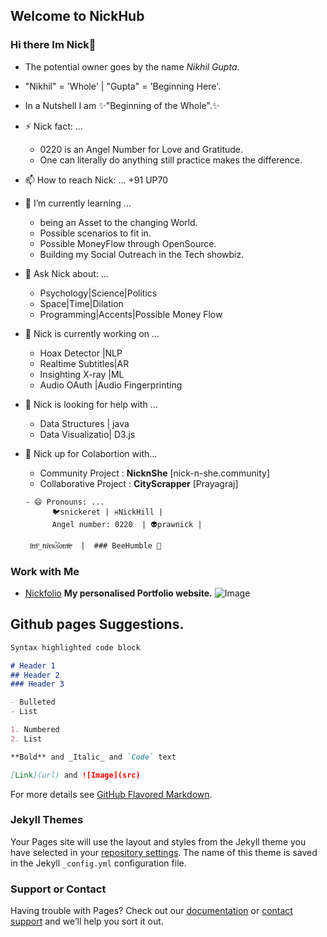 ## Welcome to NickHub 

   ### Hi there Im Nick👋
- The potential owner goes by the name *Nikhil Gupta*.
- "Nikhil" = 'Whole' | "Gupta" = 'Beginning Here'. 
- In a Nutshell I am ✨"Beginning of the Whole".✨

- ⚡ Nick fact: ... 
     - 0220 is an Angel Number for Love and Gratitude. 
     - One can literally do anything still practice makes the difference.
    

- 📫 How to reach Nick: ...  +91 UP70

- 🌱 I’m currently learning ... 
     - being an Asset to the changing World.
     - Possible scenarios to fit in.
     - Possible MoneyFlow through OpenSource.
     - Building my Social Outreach in the Tech showbiz.


- 💬 Ask Nick about: ...    
    - Psychology|Science|Politics                                                                                
    - Space|Time|Dilation                                                                                                                                                     
    - Programming|Accents|Possible Money Flow                                                                                                                                                                                                                      
- 🔭 Nick is currently working on ...
    - Hoax Detector     |NLP
    - Realtime Subtitles|AR
    - Insighting X-ray  |ML
    - Audio OAuth       |Audio Fingerprinting

- 🤔 Nick is looking for help with ...
     - Data Structures  | java
     - Data Visualizatio| D3.js
     
- 👯 Nick up for Colabortion with...
     - Community Project : **NicknShe** [nick-n-she.community]
     - Collaborative Project : **CityScrapper** [Prayagraj]
      
      - 😄 Pronouns: ...  
            🐦snickeret | ♓NickHill | 
            Angel number: 0220  | 👽prawnick | 
      
       iͥmͫ_niͥcͨᴋⷦs͛oͦmͫeͤ  |  ### BeeHumble 👋
      
                                                                                                     


### Work with Me

- [Nickfolio](https://hinickin.vercel.app)   **My personalised Portfolio website.**
![Image](https://scontent-del1-1.xx.fbcdn.net/v/t1.0-9/p843x403/70446277_2607109126183007_5843394355867418624_o.jpg?_nc_cat=103&_nc_sid=84a396&_nc_ohc=CO3XwH6GKNIAX-XNIjf&_nc_ht=scontent-del1-1.xx&tp=6&oh=bc89cfcf83b968901730f02e7e7ca3dd&oe=5F8488D0)

## Github pages Suggestions.
```markdown
Syntax highlighted code block

# Header 1
## Header 2
### Header 3

- Bulleted
- List

1. Numbered
2. List

**Bold** and _Italic_ and `Code` text

[Link](url) and ![Image](src)
```

For more details see [GitHub Flavored Markdown](https://guides.github.com/features/mastering-markdown/).

### Jekyll Themes

Your Pages site will use the layout and styles from the Jekyll theme you have selected in your [repository settings](https://github.com/Nickhill28/Nickhill28.github.io/settings). The name of this theme is saved in the Jekyll `_config.yml` configuration file.

### Support or Contact

Having trouble with Pages? Check out our [documentation](https://docs.github.com/categories/github-pages-basics/) or [contact support](https://github.com/contact) and we’ll help you sort it out.
